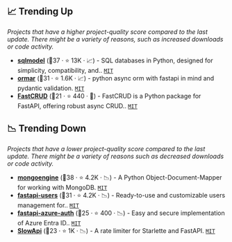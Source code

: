 ## 📈 Trending Up

_Projects that have a higher project-quality score compared to the last update. There might be a variety of reasons, such as increased downloads or code activity._

- <b><a href="https://github.com/tiangolo/sqlmodel">sqlmodel</a></b> (🥇37 ·  ⭐ 13K · 📈) - SQL databases in Python, designed for simplicity, compatibility, and.. <code><a href="http://bit.ly/34MBwT8">MIT</a></code>
- <b><a href="https://github.com/collerek/ormar">ormar</a></b> (🥈31 ·  ⭐ 1.6K · 📈) - python async orm with fastapi in mind and pydantic validation. <code><a href="http://bit.ly/34MBwT8">MIT</a></code>
- <b><a href="https://github.com/igorbenav/fastcrud">FastCRUD</a></b> (🥇21 ·  ⭐ 440 · 🐣) - FastCRUD is a Python package for FastAPI, offering robust async CRUD.. <code><a href="http://bit.ly/34MBwT8">MIT</a></code>

## 📉 Trending Down

_Projects that have a lower project-quality score compared to the last update. There might be a variety of reasons such as decreased downloads or code activity._

- <b><a href="https://github.com/MongoEngine/mongoengine">mongoengine</a></b> (🥇38 ·  ⭐ 4.2K · 📉) - A Python Object-Document-Mapper for working with MongoDB. <code><a href="http://bit.ly/34MBwT8">MIT</a></code>
- <b><a href="https://github.com/fastapi-users/fastapi-users">fastapi-users</a></b> (🥇31 ·  ⭐ 4.2K · 📉) - Ready-to-use and customizable users management for.. <code><a href="http://bit.ly/34MBwT8">MIT</a></code>
- <b><a href="https://github.com/Intility/fastapi-azure-auth">fastapi-azure-auth</a></b> (🥈25 ·  ⭐ 400 · 📉) - Easy and secure implementation of Azure Entra ID.. <code><a href="http://bit.ly/34MBwT8">MIT</a></code>
- <b><a href="https://github.com/laurentS/slowapi">SlowApi</a></b> (🥇23 ·  ⭐ 1K · 📉) - A rate limiter for Starlette and FastAPI. <code><a href="http://bit.ly/34MBwT8">MIT</a></code>

